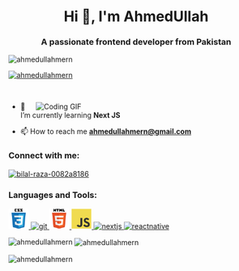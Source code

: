 <h1 align="center">Hi 👋, I'm AhmedUllah</h1>
<h3 align="center">A passionate frontend developer from Pakistan</h3>

<p align="left"> <img src="https://komarev.com/ghpvc/?username=ahmedullahmern&label=Profile%20views&color=0e75b6&style=flat" alt="ahmedullahmern" /> </p>

<p align="left"> <a href="https://github.com/ryo-ma/github-profile-trophy"><img src="https://github-profile-trophy.vercel.app/?username=ahmedullahmern" alt="ahmedullahmern" /></a> </p>

<p align="left"> <a href="https://twitter.com/" target="blank"><img src="https://img.shields.io/twitter/follow/?logo=twitter&style=for-the-badge" alt="" /></a> </p>
<img align="right" alt="Coding GIF" width="450" src="https://media.tenor.com/NOYF3f82b_gAAAAC/programmer.gif">

- 🌱 I’m currently learning **Next JS**

- 📫 How to reach me **ahmedullahmern@gmail.com**

<h3 align="left">Connect with me:</h3>
<p align="left">
  <p align="left">
<a href=https://linkedin.com/in/ahmedullah><img align="center" src="https://raw.githubusercontent.com/rahuldkjain/github-profile-readme-generator/master/src/images/icons/Social/linked-in-alt.svg" alt="bilal-raza-0082a8186" height="30" width="40" /></a>

</p>

<h3 align="left">Languages and Tools:</h3>
<p align="left"> <a href="https://www.w3schools.com/css/" target="_blank" rel="noreferrer"> <img src="https://raw.githubusercontent.com/devicons/devicon/master/icons/css3/css3-original-wordmark.svg" alt="css3" width="40" height="40"/> </a> <a href="https://git-scm.com/" target="_blank" rel="noreferrer"> <img src="https://www.vectorlogo.zone/logos/git-scm/git-scm-icon.svg" alt="git" width="40" height="40"/> </a> <a href="https://www.w3.org/html/" target="_blank" rel="noreferrer"> <img src="https://raw.githubusercontent.com/devicons/devicon/master/icons/html5/html5-original-wordmark.svg" alt="html5" width="40" height="40"/> </a> <a href="https://developer.mozilla.org/en-US/docs/Web/JavaScript" target="_blank" rel="noreferrer"> <img src="https://raw.githubusercontent.com/devicons/devicon/master/icons/javascript/javascript-original.svg" alt="javascript" width="40" height="40"/> </a> <a href="https://nextjs.org/" target="_blank" rel="noreferrer"> <img src="https://cdn.worldvectorlogo.com/logos/nextjs-2.svg" alt="nextjs" width="40" height="40"/> </a> <a href="https://reactnative.dev/" target="_blank" rel="noreferrer"> <img src="https://reactnative.dev/img/header_logo.svg" alt="reactnative" width="40" height="40"/> </a> </p>

<p><img align="left" src="https://github-readme-stats.vercel.app/api/top-langs?username=ahmedullahmern&show_icons=true&locale=en&layout=compact" alt="ahmedullahmern" /></p>

<p>&nbsp;<img align="center" src="https://github-readme-stats.vercel.app/api?username=ahmedullahmern&show_icons=true&locale=en" alt="ahmedullahmern" /></p>

<p><img align="center" src="https://github-readme-streak-stats.herokuapp.com/?user=ahmedullahmern&" alt="ahmedullahmern" /></p>
